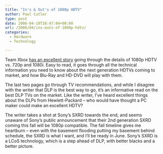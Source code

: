 ```yaml
---
title: "In's & Out's of 1080p HDTV"
author: Paul Cutler
type: post
date: 2006-04-18T16:47:04+00:00
url: /2006/04/ins-outs-of-1080p-hdtv/
categories:
  - Hardware
  - Technology

---
```

Team Xbox [has an excellent story][1] going through the details of 1080p HDTV vs. 720p and 1080i. Easy to read, it goes through all the technical information you need to know about the next generation HDTVs coming to market, and how Blu-Ray and HD-DVD will play with them.

The last two pages go through TV recommendations, and while I disagree with the writer that DLP is the best way to go, it&#8217;s an informative read on the best DLP TVs on the market. Like the writer, I&#8217;ve heard excellent things about the DLPs from Hewlett-Packard &#8211; who would have thought a PC maker could make an excellent HDTV?

The writer takes a shot at Sony&#8217;s SXRD towards the end, and seems unaware of Sony&#8217;s public announcement that their 2nd generation SXRD coming this fall will be 1080p compatible. The fall timeline gives me heartburn &#8211; even with the basement flooding putting my basement behind schedule, the SXRD is what I want, and I&#8217;ll be ready in June. Sony&#8217;s SXRD is a LCoS technology, which is a step ahead of DLP, with better blacks and a better picture.

 [1]: http://editorials.teamxbox.com/xbox/1544/The-Facts-and-Fiction-of-1080p/p1/